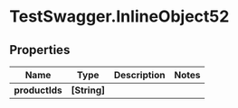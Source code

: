# TestSwagger.InlineObject52

## Properties

Name | Type | Description | Notes
------------ | ------------- | ------------- | -------------
**productIds** | **[String]** |  | 


